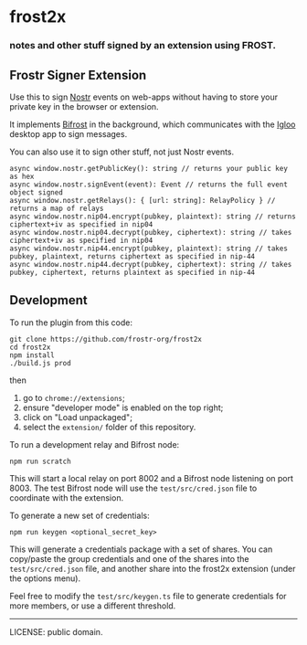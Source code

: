# frost2x

### notes and other stuff signed by an extension using FROST.

## Frostr Signer Extension

Use this to sign [Nostr](https://github.com/nostr-protocol/nostr) events on web-apps without having to store your private key in the browser or extension.

It implements [Bifrost](https://github.com/frostr-org/bifrost) in the background, which communicates with the [Igloo](https://github.com/frostr-org/igloo) desktop app to sign messages.

You can also use it to sign other stuff, not just Nostr events.

```
async window.nostr.getPublicKey(): string // returns your public key as hex
async window.nostr.signEvent(event): Event // returns the full event object signed
async window.nostr.getRelays(): { [url: string]: RelayPolicy } // returns a map of relays
async window.nostr.nip04.encrypt(pubkey, plaintext): string // returns ciphertext+iv as specified in nip04
async window.nostr.nip04.decrypt(pubkey, ciphertext): string // takes ciphertext+iv as specified in nip04
async window.nostr.nip44.encrypt(pubkey, plaintext): string // takes pubkey, plaintext, returns ciphertext as specified in nip-44
async window.nostr.nip44.decrypt(pubkey, ciphertext): string // takes pubkey, ciphertext, returns plaintext as specified in nip-44
```

## Development

To run the plugin from this code:

```
git clone https://github.com/frostr-org/frost2x
cd frost2x
npm install
./build.js prod
```

then

1. go to `chrome://extensions`;
2. ensure "developer mode" is enabled on the top right;
3. click on "Load unpackaged";
4. select the `extension/` folder of this repository.

To run a development relay and Bifrost node:

```
npm run scratch
```

This will start a local relay on port 8002 and a Bifrost node listening on port 8003. The test Bifrost node will use the `test/src/cred.json` file to coordinate with the extension.

To generate a new set of credentials:

```
npm run keygen <optional_secret_key>
```

This will generate a credentials package with a set of shares. You can copy/paste the group credentials and one of the shares into the `test/src/cred.json` file, and another share into the frost2x extension (under the options menu).

Feel free to modify the `test/src/keygen.ts` file to generate credentials for more members, or use a different threshold.

---

LICENSE: public domain.
